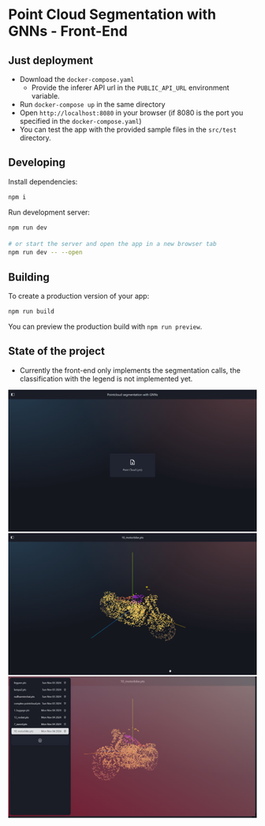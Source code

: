 # Point Cloud Segmentation with GNNs - Front-End

## Just deployment

- Download the `docker-compose.yaml`
    - Provide the inferer API url in the `PUBLIC_API_URL` environment variable.
- Run `docker-compose up` in the same directory
- Open `http://localhost:8080` in your browser (if 8080 is the port you specified in the `docker-compose.yaml`)
- You can test the app with the provided sample files in the `src/test` directory.

## Developing

Install dependencies:

```bash
npm i
```

Run development server:

```bash
npm run dev

# or start the server and open the app in a new browser tab
npm run dev -- --open
```

## Building

To create a production version of your app:

```bash
npm run build
```

You can preview the production build with `npm run preview`.

## State of the project

- Currently the front-end only implements the segmentation calls, the classification with the legend is not implemented yet.

![ui1](docs/doc3.png)
![ui2](docs/doc2.png)
![files](docs/doc1.png)


